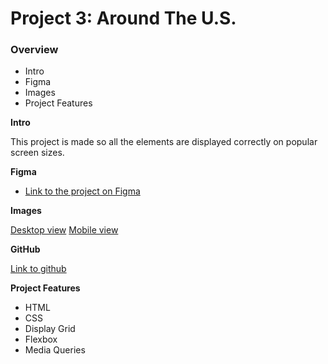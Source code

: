 # Project 3: Around The U.S.

### Overview

- Intro
- Figma
- Images
- Project Features

**Intro**

This project is made so all the elements are displayed correctly on popular screen sizes.

**Figma**

- [Link to the project on Figma](https://www.figma.com/file/ii4xxsJ0ghevUOcssTlHZv/Sprint-3%3A-Around-the-US?node-id=0%3A1)

**Images**

[Desktop view](./images/screenshot-desktop.png)
[Mobile view](./images/screenshot-mobile.png)

**GitHub**

[Link to github](https://github.com/albertnegrete/se_project_aroundtheus.git)

**Project Features**

- HTML
- CSS
- Display Grid
- Flexbox
- Media Queries
